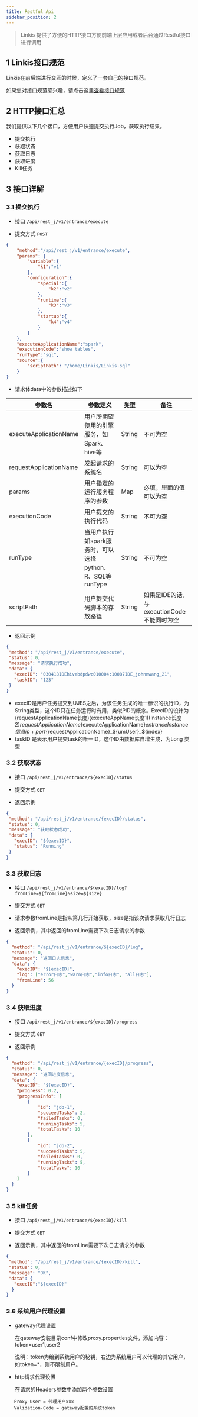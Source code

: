 ```yaml
---
title: Restful Api
sidebar_position: 2
---
```

> Linkis 提供了方便的HTTP接口方便前端上层应用或者后台通过Restful接口进行调用


## 1 Linkis接口规范

Linkis在前后端进行交互的时候，定义了一套自己的接口规范。

如果您对接口规范感兴趣，请点击这里[查看接口规范](1.3.1/development/development-specification/api)

## 2 HTTP接口汇总

我们提供以下几个接口，方便用户快速提交执行Job，获取执行结果。

 - 提交执行
 - 获取状态
 - 获取日志
 - 获取进度
 - Kill任务

## 3 接口详解

### 3.1 提交执行

- 接口 `/api/rest_j/v1/entrance/execute`

- 提交方式 `POST`

```json
{
 	"method":"/api/rest_j/v1/entrance/execute",
 	"params": {
    	"variable":{
    		"k1":"v1"
    	},
    	"configuration":{
    		"special":{
    			"k2":"v2"
    		},
    		"runtime":{
    			"k3":"v3"
    		},
    		"startup":{
    			"k4":"v4"
    		}
    	}
    },
    "executeApplicationName":"spark",
    "executionCode":"show tables",
    "runType":"sql",
    "source":{
    	"scriptPath": "/home/Linkis/Linkis.sql"
    }
}
```

- 请求体data中的参数描述如下


|  参数名 | 参数定义 |  类型 | 备注   |
| ------------ | ------------ | ------------ | ------------ |
| executeApplicationName  | 用户所期望使用的引擎服务，如Spark、hive等|  String | 不可为空  |
| requestApplicationName  | 发起请求的系统名 |  String | 可以为空  |
| params  | 用户指定的运行服务程序的参数  |  Map | 必填，里面的值可以为空  |
| executionCode  | 用户提交的执行代码  |  String |不可为空  |
| runType  | 当用户执行如spark服务时，可以选择python、R、SQL等runType|  String | 不可为空  |
| scriptPath  | 用户提交代码脚本的存放路径  |  String | 如果是IDE的话，与executionCode不能同时为空  |


- 返回示例

```json
{
 "method": "/api/rest_j/v1/entrance/execute",
 "status": 0,
 "message": "请求执行成功",
 "data": {
   "execID": "030418IDEhivebdpdwc010004:10087IDE_johnnwang_21",
   "taskID": "123"  
 }
}
```

- execID是用户任务提交到UJES之后，为该任务生成的唯一标识的执行ID，为String类型，这个ID只在任务运行时有用，类似PID的概念。ExecID的设计为(requestApplicationName长度)(executeAppName长度1)(Instance长度2)${requestApplicationName}${executeApplicationName}${entranceInstance信息ip+port}${requestApplicationName}_${umUser}_${index}
- taskID 是表示用户提交task的唯一ID，这个ID由数据库自增生成，为Long 类型


### 3.2 获取状态

- 接口 `/api/rest_j/v1/entrance/${execID}/status`

- 提交方式 `GET`

- 返回示例

```json
{
 "method": "/api/rest_j/v1/entrance/{execID}/status",
 "status": 0,
 "message": "获取状态成功",
 "data": {
   "execID": "${execID}",
   "status": "Running"
 }
}
```

### 3.3 获取日志

- 接口 `/api/rest_j/v1/entrance/${execID}/log?fromLine=${fromLine}&size=${size}`

- 提交方式 `GET`

- 请求参数fromLine是指从第几行开始获取，size是指该次请求获取几行日志

- 返回示例，其中返回的fromLine需要下次日志请求的参数

```json
{
  "method": "/api/rest_j/v1/entrance/${execID}/log",
  "status": 0,
  "message": "返回日志信息",
  "data": {
    "execID": "${execID}",
	"log": ["error日志","warn日志","info日志", "all日志"],
	"fromLine": 56
  }
}
```

### 3.4 获取进度

- 接口 `/api/rest_j/v1/entrance/${execID}/progress`

- 提交方式 `GET`<br/>

- 返回示例

```json
{
  "method": "/api/rest_j/v1/entrance/{execID}/progress",
  "status": 0,
  "message": "返回进度信息",
  "data": {
    "execID": "${execID}",
	"progress": 0.2,
	"progressInfo": [
		{
			"id": "job-1",
			"succeedTasks": 2,
			"failedTasks": 0,
			"runningTasks": 5,
			"totalTasks": 10
		},
		{
			"id": "job-2",
			"succeedTasks": 5,
			"failedTasks": 0,
			"runningTasks": 5,
			"totalTasks": 10
		}
	]
  }
}
```

### 3.5 kill任务

- 接口 `/api/rest_j/v1/entrance/${execID}/kill`

- 提交方式 `GET`

- 返回示例，其中返回的fromLine需要下次日志请求的参数

```json
{
 "method": "/api/rest_j/v1/entrance/{execID}/kill",
 "status": 0,
 "message": "OK",
 "data": {
   "execID":"${execID}"
  }
}
```

### 3.6 系统用户代理设置

- gateway代理设置

  在gateway安装目录conf中修改proxy.properties文件，添加内容：
  token=user1,user2
  
  说明：token为给到系统用户的秘钥，右边为系统用户可以代理的其它用户，如token=*，则不限制用户。

- http请求代理设置

  在请求的Headers参数中添加两个参数设置
  
 ```
    Proxy-User = 代理用户xxx
    Validation-Code = gateway配置的系统token

 ```